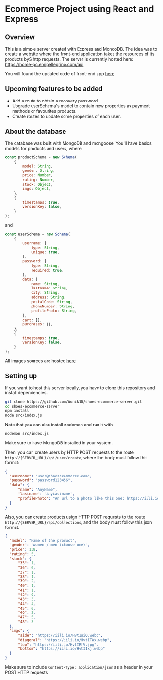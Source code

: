 # Ecommerce Project using React and Express

## Overview

This is a simple server created with Express and MongoDB. The idea was to create a website where the front-end application takes the resources of its products byS http requests. The server is currently hosted here: https://home-pc.emipellegrino.com/api

You will found the updated code of front-end app [here](https://github.com/Aonik10/shoes-ecommerce)

## Upcoming features to be added

- Add a route to obtain a recovery password.
- Upgrade userSchema's model to contain new properties as payment methods or favourites products.
- Create routes to update some properties of each user.

## About the database

The database was built with MongoDB and mongoose. You'll have basics models for products and users, where:

```js
const productSchema = new Schema(
    {
        model: String,
        gender: String,
        price: Number,
        rating: Number,
        stock: Object,
        imgs: Object,
    },
    {
        timestamps: true,
        versionKey: false,
    }
);
```
and

```js
const userSchema = new Schema(
    {
        username: {
            type: String,
            unique: true,
        },
        password: {
            type: String,
            required: true,
        },
        data: {
            name: String,
            lastname: String,
            city: String,
            address: String,
            postalCode: String,
            phoneNumber: String,
            profilePhoto: String,
        },
        cart: [],
        purchases: [],
    },
    {
        timestamps: true,
        versionKey: false,
    }
);
```

All images sources are hosted [here](https://freeimage.host/emilianopellegri)

## Setting up

If you want to host this server locally, you have to clone this repository and install dependencies.

```bash
git clone https://github.com/Aonik10/shoes-ecommerce-server.git
cd shoes-ecommerce-server
npm install
node src/index.js
```

Note that you can also install nodemon and run it with 

```bash
nodemon src/index.js
```

Make sure to have MongoDB installed in your system.

Then, you can create users by HTTP POST requests to the route ```http://{SERVER_URL}/api/user/create```, where the body must follow this format:

```json
{
  "username": "user@shoesecommerce.com",
  "password": "password123456",
  "data": {
      "name": "AnyName",
      "lastname": "AnyLastname",
      "profilePhoto": "An url to a photo like this one: https://iili.io/HkDmMla.jpg"
  }
}
```

Also, you can create products usign HTTP POST requests to the route ```http://{SERVER_URL}/api/collections```, and the body must follow this json format.

```json
{
  "model": "Name of the product",
  "gender": "women / men (choose one)",
  "price": 138,
  "rating": 5,
  "stock": {
      "35": 1,
      "36": 0,
      "37": 1,
      "38": 1,
      "39": 2,
      "40": 1,
      "41": 1,
      "42": 0,
      "43": 3,
      "44": 4,
      "45": 0,
      "46": 2,
      "47": 5,
      "48": 3
  },
  "imgs": {
      "side": "https://iili.io/HvtIuiQ.webp",
      "diagonal": "https://iili.io/HvtITWx.webp",
      "top": "https://iili.io/HvtIRfV.jpg",
      "bottom": "https://iili.io/HvtIIxj.webp"
  }
}
```

Make sure to include ```Content-Type: application/json``` as a header in your POST HTTP requests